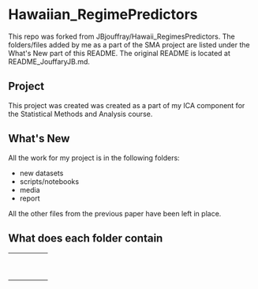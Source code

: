 # Hawaiian_RegimePredictors

This repo was forked from JBjouffray/Hawaii_RegimesPredictors. The folders/files added by me as a part of the SMA project are listed under the What's New part of this README. The original README is located at README_JouffaryJB.md.

## Project
This project was created was created as a part of my ICA component for the Statistical Methods and Analysis course.

## What's New
All the work for my project is in the following folders:

- new datasets
- scripts/notebooks
- media
- report

All the other files from the previous paper have been left in place.

## What does each folder contain

|   |   |   |   |   |
|---|---|---|---|---|
|   |   |   |   |   |
|   |   |   |   |   |
|   |   |   |   |   |
|   |   |   |   |   |
|   |   |   |   |   |
|   |   |   |   |   |
|   |   |   |   |   |
|   |   |   |   |   |
|   |   |   |   |   |
